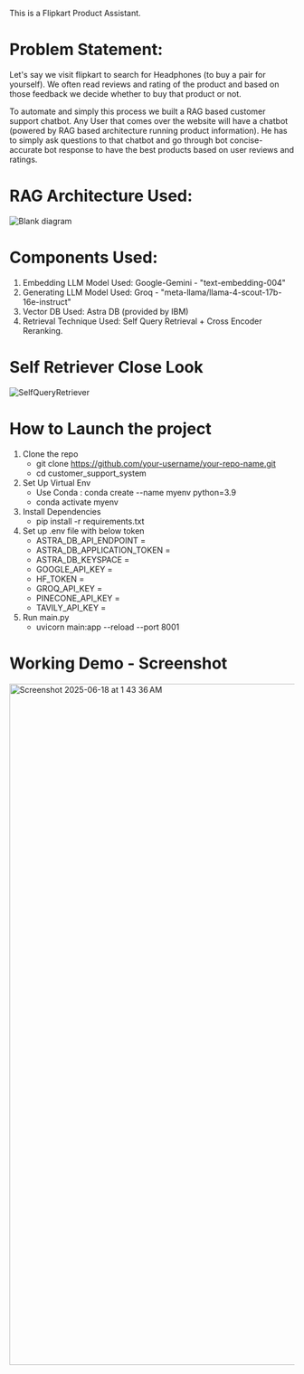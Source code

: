 This is a Flipkart Product Assistant.
# Problem Statement:
Let's say we visit flipkart to search for Headphones (to buy a pair for yourself). We often read reviews and rating of the product and based on those feedback we decide whether to buy that product or not.

To automate and simply this process we built a RAG based customer support chatbot.
Any User that comes over the website will have a chatbot (powered by RAG based architecture running product information). He has to simply ask questions to that chatbot and go through bot concise-accurate bot response to have the best products based on user reviews and ratings.

# RAG Architecture Used:
![Blank diagram](https://github.com/user-attachments/assets/77f84e4b-aa2a-417c-bb02-ad50fdd36d14)

# Components Used:
1) Embedding LLM Model Used: Google-Gemini - "text-embedding-004"
2) Generating LLM Model Used: Groq - "meta-llama/llama-4-scout-17b-16e-instruct"
3) Vector DB Used: Astra DB (provided by IBM)
4) Retrieval Technique Used: Self Query Retrieval + Cross Encoder Reranking.

# Self Retriever Close Look
![SelfQueryRetriever](https://github.com/user-attachments/assets/f5afa352-6ac4-448f-bc9e-c3bcbe1bbd88)

# How to Launch the project
1) Clone the repo
   - git clone https://github.com/your-username/your-repo-name.git
   - cd customer_support_system
2) Set Up Virtual Env
   - Use Conda : conda create --name myenv python=3.9
   - conda activate myenv
3) Install Dependencies
   - pip install -r requirements.txt
4) Set up .env file with below token
    - ASTRA_DB_API_ENDPOINT = 
    - ASTRA_DB_APPLICATION_TOKEN = 
    - ASTRA_DB_KEYSPACE = 
    - GOOGLE_API_KEY = 
    - HF_TOKEN = 
    - GROQ_API_KEY = 
    - PINECONE_API_KEY = 
    - TAVILY_API_KEY = 
5) Run main.py
   - uvicorn main:app --reload --port 8001
# Working Demo - Screenshot
<img width="1205" alt="Screenshot 2025-06-18 at 1 43 36 AM" src="https://github.com/user-attachments/assets/f6933d6f-b1a8-42d3-a624-f56c34bcf7ee" />
